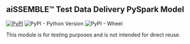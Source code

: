 ## aiSSEMBLE&trade; Test Data Delivery PySpark Model

[![PyPI](https://img.shields.io/pypi/v/aissemble-machine-learning-training-base?logo=python&logoColor=gold)](https://pypi.org/project/aissemble-machine-learning-training-base/)
![PyPI - Python Version](https://img.shields.io/pypi/pyversions/aissemble-machine-learning-training-base?logo=python&logoColor=gold)
![PyPI - Wheel](https://img.shields.io/pypi/wheel/aissemble-machine-learning-training-base?logo=python&logoColor=gold)

This module is for testing purposes and is not intended for direct reuse.